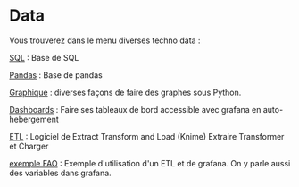 # Data

Vous trouverez dans le menu diverses techno data :

[SQL](sql.md) : Base de SQL

[Pandas](pandas.md) : Base de pandas

[Graphique](graphique.md) : diverses façons de faire des graphes sous Python.

[Dashboards](dashboards.md) : Faire ses tableaux de bord accessible avec grafana en auto-hebergement

[ETL](etl.md) : Logiciel de Extract Transform and Load (Knime) Extraire Transformer et Charger

[exemple FAO](etl_dashboards.md) : Exemple d'utilisation d'un ETL et de grafana. On y parle aussi des variables dans grafana.
